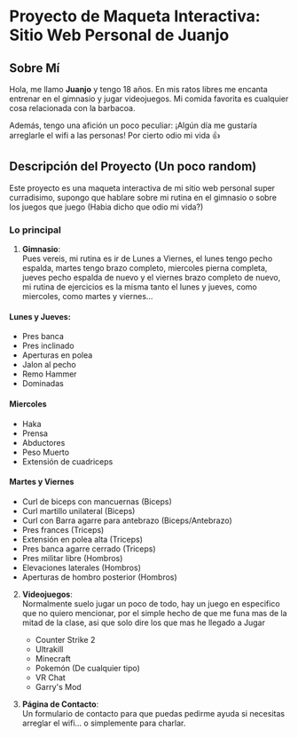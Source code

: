 # Proyecto de Maqueta Interactiva: Sitio Web Personal de Juanjo

## Sobre Mí

Hola, me llamo **Juanjo** y tengo 18 años. En mis ratos libres me encanta entrenar en el gimnasio y jugar videojuegos. Mi comida favorita es cualquier cosa relacionada con la barbacoa.

Además, tengo una afición un poco peculiar: ¡Algún día me gustaría arreglarle el wifi a las personas! Por cierto odio mi vida 👍

## Descripción del Proyecto (Un poco random)

Este proyecto es una maqueta interactiva de mi sitio web personal super curradisimo, supongo que hablare sobre mi rutina en el gimnasio o sobre los juegos que juego (Habia dicho que odio mi vida?)

### Lo principal

1. **Gimnasio**:  
  Pues vereis, mi rutina es ir de Lunes a Viernes, el lunes tengo pecho espalda, martes tengo brazo completo, miercoles pierna completa, jueves pecho espalda de nuevo y el viernes brazo completo de nuevo, mi rutina de ejercicios es la misma tanto el lunes y jueves, como miercoles, como martes y viernes...

#### Lunes y Jueves:
* Pres banca
* Pres inclinado
* Aperturas en polea
* Jalon al pecho
* Remo Hammer
* Dominadas
#### Miercoles
* Haka
* Prensa
* Abductores
* Peso Muerto
* Extensión de cuadriceps
#### Martes y Viernes
* Curl de biceps con mancuernas (Biceps)
* Curl martillo unilateral (Biceps)
* Curl con Barra agarre para antebrazo (Biceps/Antebrazo)
* Pres frances (Triceps)
* Extensión en polea alta (Triceps)
* Pres banca agarre cerrado (Triceps)
* Pres militar libre (Hombros)
* Elevaciones laterales (Hombros)
* Aperturas de hombro posterior (Hombros)
   
2. **Videojuegos**:  
   Normalmente suelo jugar un poco de todo, hay un juego en especifico que no quiero mencionar, por el simple hecho de que me funa mas de la mitad de la clase, asi que solo dire los que mas he llegado a Jugar
   * Counter Strike 2
   * Ultrakill
   * Minecraft
   * Pokemón (De cualquier tipo)
   * VR Chat
   * Garry's Mod

4. **Página de Contacto**:  
   Un formulario de contacto para que puedas pedirme ayuda si necesitas arreglar el wifi... o simplemente para charlar.



